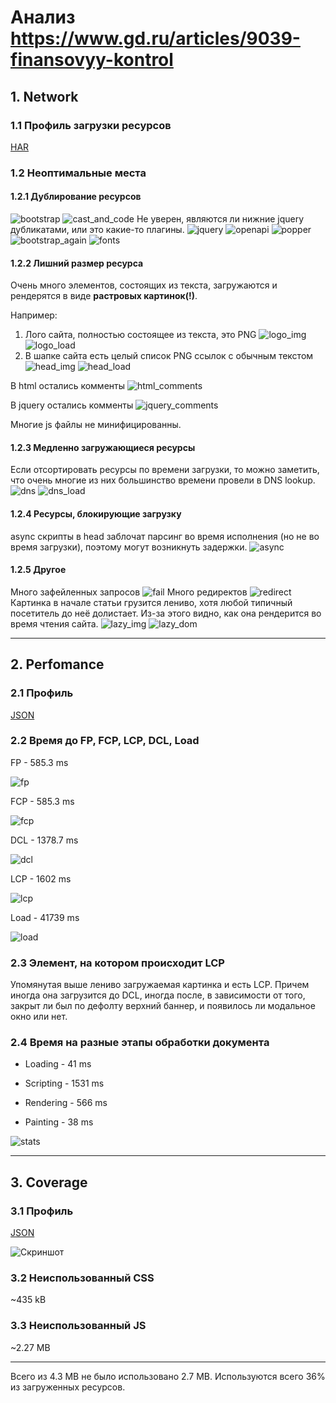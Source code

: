 # **Анализ https://www.gd.ru/articles/9039-finansovyy-kontrol**
## **1. Network**
### **1.1 Профиль загрузки ресурсов**
[HAR](./profiles/www.gd.ru.har)
### **1.2 Неоптимальные места**
#### **1.2.1 Дублирование ресурсов**
![bootstrap](./images/bootstrap.png)
![cast_and_code](./images/cast_and_code.png)
Не уверен, являются ли нижние jquery дубликатами, или это какие-то плагины.
![jquery](./images/jquery.png)
![openapi](./images/openapi.png)
![popper](./images/popper.png)
![bootstrap_again](./images/bootstrap_again.png)
![fonts](./images/fonts.png)
#### **1.2.2 Лишний размер ресурса**

Очень много элементов, состоящих из текста, загружаются и рендерятся в виде **растровых картинок(!)**.

Например:
1. Лого сайта, полностью состоящее из текста, это PNG
![logo_img](./images/logo_img.png)
![logo_load](./images/logo_load.png)
2. В шапке сайта есть целый список PNG ссылок с обычным текстом
![head_img](./images/head_img.png)
![head_load](./images/head_load.png)

В html остались комменты
![html_comments](./images/html_comments.png)

В jquery остались комменты
![jquery_comments](./images/jquery_comments.png)

Многие js файлы не минифицированны.

#### **1.2.3 Медленно загружающиеся ресурсы**

Если отсортировать ресурсы по времени загрузки, то можно заметить, что очень многие из них большинство времени провели в DNS lookup.
![dns](./images/dns.png)
![dns_load](./images/dns_load.png)

#### **1.2.4 Ресурсы, блокирующие загрузку**

async скрипты в head заблочат парсинг во время исполнения (но не во время загрузки), поэтому могут возникнуть задержки.
![async](./images/async.png)

#### **1.2.5 Другое**

Много зафейленных запросов
![fail](./images/fail.png)
Много редиректов
![redirect](./images/redirect.png)
Картинка в начале статьи грузится лениво, хотя любой типичный посетитель до неё долистает. Из-за этого видно, как она рендерится во время чтения сайта.
![lazy_img](./images/lazy_img.png)
![lazy_dom](./images/lazy_dom.png)

----------

## **2. Perfomance**
### **2.1 Профиль**

[JSON](./profiles/Coverage-20230618T201917.json)

### **2.2 Время до FP, FCP, LCP, DCL, Load**

FP - 585.3 ms

![fp](./images/fp.png)

FCP - 585.3 ms

![fcp](./images/fcp.png)

DCL - 1378.7 ms

![dcl](./images/dcl.png)

LCP - 1602 ms

![lcp](./images/lcp.png)

Load - 41739 ms

![load](./images/load.png)

### **2.3 Элемент, на котором происходит LCP**

Упомянутая выше лениво загружаемая картинка и есть LCP. Причем иногда она загрузится до DCL, иногда после, в зависимости от того, закрыт ли был по дефолту верхний баннер, и появилось ли модальное окно или нет.

### **2.4 Время на разные этапы обработки документа**

- Loading - 41 ms

- Scripting - 1531 ms

- Rendering - 566 ms

- Painting - 38 ms

![stats](./images/stats.png)

----------

## **3. Coverage**
### **3.1 Профиль**

[JSON](./profiles/Coverage-20230618T201917.json)

![Скриншот](./images/coverage.png)
### **3.2 Неиспользованный CSS**

~435 kB

### **3.3 Неиспользованный JS**

~2.27 MB

----------
Всего из 4.3 MB не было использовано 2.7 MB. Используются всего 36% из загруженных ресурсов.

